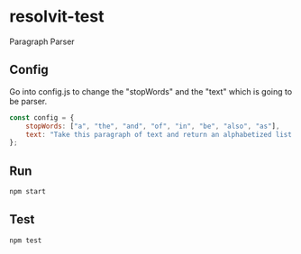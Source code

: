 # resolvit-test
Paragraph Parser

## Config

Go into config.js to change the "stopWords" and the "text" which is going to be parser.
```javascript
const config = {
	stopWords: ["a", "the", "and", "of", "in", "be", "also", "as"],
	text: "Take this paragraph of text and return an alphabetized list of ALL unique words.  A unique word is any form of a word often communicated with essentially the same meaning. For example, fish and fishes could be defined as a unique word by using their stem fish. For each unique word found in this entire paragraph, determine the how many times the word appears in total. Also, provide an analysis of what unique sentence index position or positions the word is found. The following words should not be included in your analysis or result set: \"a\", \"the\", \"and\", \"of\", \"in\", \"be\", \"also\" and \"as\".  Your final result MUST be displayed in a readable console output in the same format as the JSON sample object shown below.",
};
```
## Run

```javascript
npm start
```
## Test
```javascript
npm test
```
